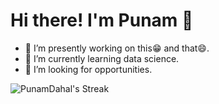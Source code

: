 # Hi there! I'm Punam 👋

<!--
**PunamDahal/PunamDahal** is a ✨ _special_ ✨ repository because its `README.md` (this file) appears on your GitHub profile.

Here are some ideas to get you started:

- 😄 Pronouns: ...
- ⚡ Fun fact: ...
- 📫 How to reach me:![image](https://github.com/PunamDahal/PunamDahal/assets/104304324/4f076900-c811-4cde-86ca-c2bd66b53419)
![PunamDahal's Stats](https://github-readme-stats.vercel.app/api?username=PunamDahal&theme=default&show_icons=true&hide_border=true&count_private=true)

-->

- 🔭 I’m presently working on this😁 and that😄.
- 🌱 I’m currently learning data science.
- 👯 I’m looking for opportunities.


![PunamDahal's Streak](https://github-readme-streak-stats.herokuapp.com/?user=PunamDahal&theme=default&hide_border=true)
